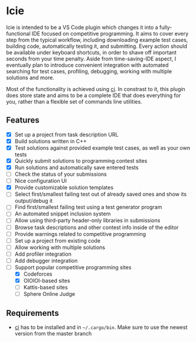 # Icie

Icie is intended to be a VS Code plugin which changes it into a fully-functional IDE focused on competitive programming. It aims to cover every step from the typical workflow, including downloading example test cases, building code, automatically testing it, and submitting. Every action should be available under keyboard shortcuts, in order to shave off important seconds from your time penalty. Aside from time-saving-IDE aspect, I eventually plan to introduce convenient integration with automated searching for test cases, profiling, debugging, working with multiple solutions and more.

Most of the functionality is achieved using [ci](https://github.com/matcegla/ci). In constrast to it, this plugin does store state and aims to be a complete IDE that does everything for you, rather than a flexible set of commands line utilities.

## Features

- [x] Set up a project from task description URL
- [x] Build solutions written in C++
- [x] Test solutions against provided example test cases, as well as your own tests
- [x] Quickly submit solutions to programming contest sites
- [x] Run solutions and automatically save entered tests
- [ ] Check the status of your submissions
- [ ] Nice configuration UI
- [x] Provide customizable solution templates
- [ ] Select first/smallest failing test out of already saved ones and show its output/debug it
- [ ] Find first/smallest failing test using a test generator program
- [ ] An automated snippet inclusion system
- [ ] Allow using third-party header-only libraries in submissions
- [ ] Browse task descriptions and other contest info inside of the editor
- [ ] Provide warnings related to competitive programming
- [ ] Set up a project from existing code
- [ ] Allow working with multiple solutions
- [ ] Add profiler integration
- [ ] Add debugger integration
- [ ] Support popular competitive programming sites
    - [x] Codeforces
    - [x] OIOIOI-based sites
    - [ ] Kattis-based sites
    - [ ] Sphere Online Judge

## Requirements

- [ci](https://github.com/matcegla/ci) has to be installed and in `~/.cargo/bin`. Make sure to use the newest version from the master branch
